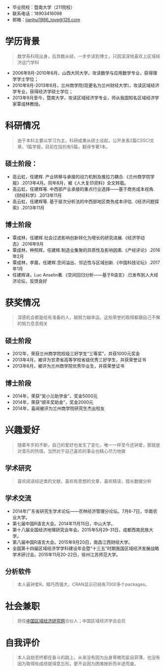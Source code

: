   - 毕业院校：暨南大学（211院校）            
  - 联系电话：18903416098                  
  - 邮箱：jianhui1986_love@126.com       
  
# 学历背景

  > 数学系科班出身，后弃数从经，一步步读到博士，只因深深地喜欢上区域经济这门学科
  
  - 2006年9月-2010年6月，山西大同大学，攻读数学与应用数学专业，获得理学学士学位；
  - 2010年9月-2013年6月，兰州商学院(现更名为兰州财经大学)，攻读区域经济学专业，获得经济学硕士学位；
  - 2013年9月至今，暨南大学，攻读区域经济学专业，师从我国知名区域经济学家覃成林教授。 

# 科研情况
  
  > 由于本科主要以学习为主，科研成果从硕士谈起，公开发表2篇CSSCI文章，1篇学报，目前在投的有5篇，翻译专著1本。

## 硕士阶段：
  
  - 高云虹，任建辉. 产业转移与承接的动力机制及推拉力耦合.《兰州商学院学报》.2013年4月。同年8月，被《人大复印资料》全文转载。
  - 高云虹，任建辉等. 中西部产业承接的重点行业选择——基于商务成本视角.《财经科学》.2013年11月
  - 高云虹，任建辉等. 基于层次分析法的中西部地区商务成本评估.《经济问题探索》.2013年11月
  
## 博士阶段
  
  - 覃成林，任建辉.社会过滤影响创新转化为增长的研究进展.《经济学动态》.2016年9月
  - 覃成林，种照辉，任建辉.制造业集聚的异质性及影响因素.《产经评论》.2016年2月
  - 覃成林，李晨，任建辉.空间溢出、邻近性与区域创新.《中国科技论坛》.2017年1月
  - 任建辉译，Luc Anselin著.《空间回归分析——基于R语言》.已发布到人大经济论坛，反馈良好

# 获奖情况
  
  > 深感机会都是给有准备的人，越努力越幸运，这些荣誉的取得都跟自己不懈的努力息息相关
  
## 硕士阶段
  
  - 2012年，荣获兰州商学院校级三好学生“三等奖”，并获1000元奖金
  - 2013年4月，被评为甘肃省高等学校省级优秀三好学生，并获荣誉证书
  - 2013年6月，被评为兰州商学院优秀毕业生，并获荣誉证书

## 博士阶段
  
  - 2014年，荣获“吴小兰助学金”，奖金5000元
  - 2014年，荣获“顺丰奖助金”，奖金2000元
  - 2014年，喜闻被评为兰州商学院研究生杰出校友

# 兴趣爱好
  
  > 随着年岁的不断，自己的爱好也发生了变化，唯一一样至今还钟爱，那就是对音乐的热情。当然对于自己喜欢的事业也精心尽力地做
 
## 学术研究
 
 > 喜欢阅读综述类的文献，喜欢有思想的文章，喜欢精读，擅长数据分析

## 学术交流
  
  - 2014年广东省研究生学术论坛——农林经济管理分论坛。7月6-7日，华南农业大学。
  - 第七届中国R语言大会。2014年11月15日，中山大学。
  - 第十八届全国经济地理研究会年会。2015年5月29-31日，成都西南民族大学。
  - 第八届中国R语言大会。2015年9月20日，南昌江西财经大学。
  - 全国第十四届区域经济学学科建设年会暨“十三五”时期我国区域经济发展战略学术研讨会。2015年11月20-22日，徐州江苏师范大学。

## 分析软件
  
  > 本人最钟爱R，精巧而强大，CRAN显示已经有7000多个packages。

# 社会兼职
  
  > 担任[中国区域经济研究网](http://www.rreca.com/)合伙人；中国区域经济学会会员

# 自我评价
  > 本人自始至终都在奋斗的路上，从来没有因为出身卑微而妄自菲薄，也没有因为取得些成绩就得意忘形，更不会因为困难挫折而半途而废。
